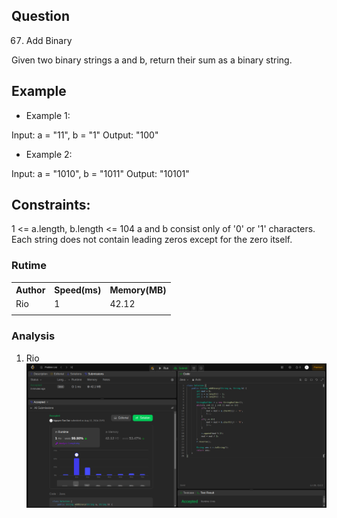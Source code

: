 

## Question
67. Add Binary

Given two binary strings a and b, return their sum as a binary string.

 


## Example
- Example 1:

Input: a = "11", b = "1"
Output: "100"

- Example 2:

Input: a = "1010", b = "1011"
Output: "10101"


## Constraints:

1 <= a.length, b.length <= 104
a and b consist only of '0' or '1' characters.
Each string does not contain leading zeros except for the zero itself.

### Rutime
<table>
  <tr>
    <th>Author</th>
    <th>Speed(ms)</th>
    <th>Memory(MB)</th>
  </tr>
 
  <tr>
    <td>Rio</td>
    <td>1</td>
    <td>42.12</td>
  </tr>
  <tr>
    <td></td>
    <td></td>
    <td></td>
  </tr>
</table>


### Analysis
1. Rio 
![im](img/rio.png)

